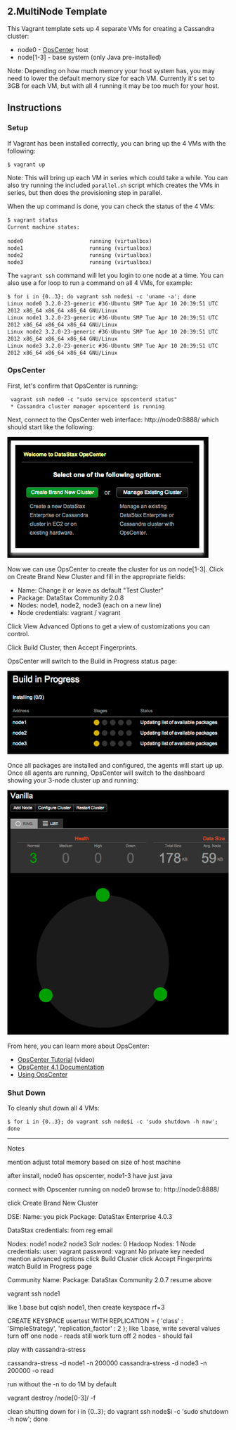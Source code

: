 ## 2.MultiNode Template

This Vagrant template sets up 4 separate VMs for creating a Cassandra cluster:

* node0 - [OpsCenter](http://www.datastax.com/what-we-offer/products-services/datastax-opscenter) host
* node[1-3] - base system (only Java pre-installed)

Note: Depending on how much memory your host system has, you may need to lower the default memory size for each VM. Currently it's set to 3GB for each VM, but with all 4 running it may be too much for your host.

## Instructions

### Setup

If Vagrant has been installed correctly, you can bring up the 4 VMs with the following:

```
$ vagrant up
```

Note: This will bring up each VM in series which could take a while. You can also try running the included `parallel.sh` script which creates the VMs in series, but then does the provisioning step in parallel.

When the up command is done, you can check the status of the 4 VMs:

```
$ vagrant status
Current machine states:

node0                     running (virtualbox)
node1                     running (virtualbox)
node2                     running (virtualbox)
node3                     running (virtualbox)
```

The `vagrant ssh` command will let you login to one node at a time. You can also use a for loop to run a command on all 4 VMs, for example:

```
$ for i in {0..3}; do vagrant ssh node$i -c 'uname -a'; done
Linux node0 3.2.0-23-generic #36-Ubuntu SMP Tue Apr 10 20:39:51 UTC 2012 x86_64 x86_64 x86_64 GNU/Linux
Linux node1 3.2.0-23-generic #36-Ubuntu SMP Tue Apr 10 20:39:51 UTC 2012 x86_64 x86_64 x86_64 GNU/Linux
Linux node2 3.2.0-23-generic #36-Ubuntu SMP Tue Apr 10 20:39:51 UTC 2012 x86_64 x86_64 x86_64 GNU/Linux
Linux node3 3.2.0-23-generic #36-Ubuntu SMP Tue Apr 10 20:39:51 UTC 2012 x86_64 x86_64 x86_64 GNU/Linux
```

### OpsCenter

First, let's confirm that OpsCenter is running:

```
 vagrant ssh node0 -c "sudo service opscenterd status"
 * Cassandra cluster manager opscenterd is running
```

Next, connect to the OpsCenter web interface: http://node0:8888/ which should start like the following:

![OpsCenter Start Screenshot](images/OpsCenterStart.png)

Now we can use OpsCenter to create the cluster for us on node[1-3]. Click on Create Brand New Cluster and fill in the appropriate fields:

* Name: Change it or leave as default "Test Cluster"
* Package: DataStax Community 2.0.8
* Nodes: node1, node2, node3 (each on a new line)
* Node credentials: vagrant / vagrant

Click View Advanced Options to get a view of customizations you can control.

Click Build Cluster, then Accept Fingerprints.

OpsCenter will switch to the Build in Progress status page:

![Build in Progress Screenshot](images/BuildProgress.png)

Once all packages are installed and configured, the agents will start up up. Once all agents are running, OpsCenter will switch to the dashboard showing your 3-node cluster up and running: 

![Build Complete Screenshot](images/BuildComplete.png)

From here, you can learn more about OpsCenter:

* [OpsCenter Tutorial](http://www.datastax.com/resources/tutorials/overview-opscenter) (video)
* [OpsCenter 4.1 Documentation](http://www.datastax.com/documentation/opscenter/4.1/opsc/about_c.html)
* [Using OpsCenter](http://www.datastax.com/documentation/opscenter/4.1/opsc/online_help/opscUsing_g.html)


### Shut Down

To cleanly shut down all 4 VMs:

```
$ for i in {0..3}; do vagrant ssh node$i -c 'sudo shutdown -h now'; done
```

---

Notes

mention adjust total memory based on size of host machine


after install, node0 has opscenter, node1-3 have just java

connect with Opscenter running on node0
browse to: http://node0:8888/

click Create Brand New Cluster

DSE:
Name: you pick
Package: DataStax Enterprise 4.0.3

DataStax credentials: from reg email

Nodes:
node1
node2
node3
Solr nodes: 0
Hadoop Nodes: 1
Node credentials:
user: vagrant
password: vagrant
No private key needed
mention advanced options
click Build Cluster
click Accept Fingerprints
watch Build in Progress page

Community
Name:
Package: DataStax Community 2.0.7
resume above


vagrant ssh node1

like 1.base but cqlsh node1, then create keyspace rf=3

CREATE KEYSPACE usertest WITH REPLICATION = { 'class' : 'SimpleStrategy', 'replication_factor' : 2 };
like 1.base, write several values
turn off one node - reads still work
turn off 2 nodes - should fail


play with cassandra-stress

cassandra-stress -d node1 -n 200000
cassandra-stress -d node3 -n 200000 -o read

run without the -n to do 1M by default

vagrant destroy /node[0-3]/ -f

clean shutting down
for i in {0..3}; do vagrant ssh node$i -c 'sudo shutdown -h now'; done
